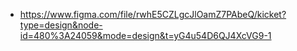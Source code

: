 - https://www.figma.com/file/rwhE5CZLgcJlOamZ7PAbeQ/kicket?type=design&node-id=480%3A24059&mode=design&t=yG4u54D6QJ4XcVG9-1